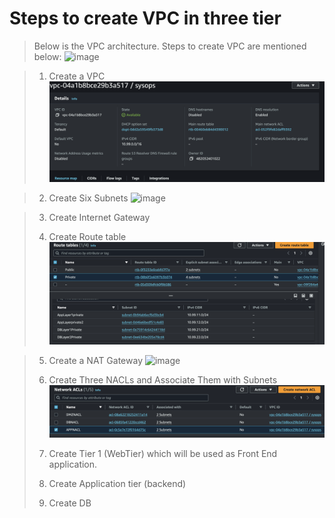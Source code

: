# Steps to create VPC in three tier
> Below is the VPC architecture. Steps to create VPC are mentioned below:
> ![image](https://github.com/Adeete6/assessment/assets/155286861/4d2fff7f-611e-4d38-9b56-75f179f742d8)

> 1. Create a VPC
> ![Alt text](image.png)

> 2. Create Six Subnets
> ![image](https://github.com/Adeete6/assessment/assets/155286861/77915335-a841-4a8d-bb0e-41a5bff9e648)

> 3. Create Internet Gateway
> 
> 4. Create Route table 
> ![Alt text](image-2.png)

> 5. Create a NAT Gateway
> ![image](https://github.com/Adeete6/assessment/assets/155286861/a34901e8-c77b-4e4e-9240-dfadbf31df6d)
>
> 6. Create Three NACLs and Associate Them with Subnets
> ![Alt text](image-1.png)
> 7. Create Tier 1 (WebTier) which will be used as Front End application.
> 8. Create Application tier (backend)
> 9. Create DB 
